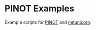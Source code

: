 # PINOT Examples

Example scripts for [PINOT](https://pinot.cs.ucsb.edu/) and [netunicorn](https://github.com/netunicorn/netunicorn/tree/main).
